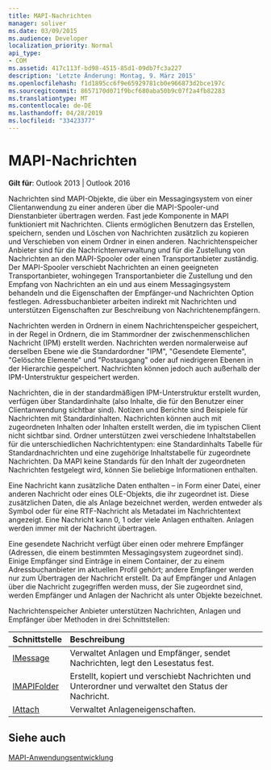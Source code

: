 ```yaml
---
title: MAPI-Nachrichten
manager: soliver
ms.date: 03/09/2015
ms.audience: Developer
localization_priority: Normal
api_type:
- COM
ms.assetid: 417c113f-bd98-4515-85d1-09db7fc3a227
description: 'Letzte Änderung: Montag, 9. März 2015'
ms.openlocfilehash: f1d1895cc6f9e65929781cb0e966873d2bce197c
ms.sourcegitcommit: 8657170d071f9bcf680aba50b9c07f2a4fb82283
ms.translationtype: MT
ms.contentlocale: de-DE
ms.lasthandoff: 04/28/2019
ms.locfileid: "33423377"
---
```

# <a name="mapi-messages"></a>MAPI-Nachrichten

  
  
**Gilt für**: Outlook 2013 | Outlook 2016 
  
Nachrichten sind MAPI-Objekte, die über ein Messagingsystem von einer Clientanwendung zu einer anderen über die MAPI-Spooler-und Dienstanbieter übertragen werden. Fast jede Komponente in MAPI funktioniert mit Nachrichten. Clients ermöglichen Benutzern das Erstellen, speichern, senden und Löschen von Nachrichten zusätzlich zu kopieren und Verschieben von einem Ordner in einen anderen. Nachrichtenspeicher Anbieter sind für die Nachrichtenverwaltung und für die Zustellung von Nachrichten an den MAPI-Spooler oder einen Transportanbieter zuständig. Der MAPI-Spooler verschiebt Nachrichten an einen geeigneten Transportanbieter, wohingegen Transportanbieter die Zustellung und den Empfang von Nachrichten an ein und aus einem Messagingsystem behandeln und die Eigenschaften der Empfänger-und Nachrichten Option festlegen. Adressbuchanbieter arbeiten indirekt mit Nachrichten und unterstützen Eigenschaften zur Beschreibung von Nachrichtenempfängern.
  
Nachrichten werden in Ordnern in einem Nachrichtenspeicher gespeichert, in der Regel in Ordnern, die im Stammordner der zwischenmenschlichen Nachricht (IPM) erstellt werden. Nachrichten werden normalerweise auf derselben Ebene wie die Standardordner "IPM", "Gesendete Elemente", "Gelöschte Elemente" und "Postausgang" oder auf niedrigeren Ebenen in der Hierarchie gespeichert. Nachrichten können jedoch auch außerhalb der IPM-Unterstruktur gespeichert werden.
  
Nachrichten, die in der standardmäßigen IPM-Unterstruktur erstellt wurden, verfügen über Standardinhalte (also Inhalte, die für den Benutzer einer Clientanwendung sichtbar sind). Notizen und Berichte sind Beispiele für Nachrichten mit Standardinhalten. Nachrichten können auch mit zugeordneten Inhalten oder Inhalten erstellt werden, die im typischen Client nicht sichtbar sind. Ordner unterstützen zwei verschiedene Inhaltstabellen für die unterschiedlichen Nachrichtentypen: eine Standardinhalts Tabelle für Standardnachrichten und eine zugehörige Inhaltstabelle für zugeordnete Nachrichten. Da MAPI keine Standards für den Inhalt der zugeordneten Nachrichten festgelegt wird, können Sie beliebige Informationen enthalten. 
  
Eine Nachricht kann zusätzliche Daten enthalten – in Form einer Datei, einer anderen Nachricht oder eines OLE-Objekts, die ihr zugeordnet ist. Diese zusätzlichen Daten, die als Anlage bezeichnet werden, werden entweder als Symbol oder für eine RTF-Nachricht als Metadatei im Nachrichtentext angezeigt. Eine Nachricht kann 0, 1 oder viele Anlagen enthalten. Anlagen werden immer mit der Nachricht übertragen.
  
Eine gesendete Nachricht verfügt über einen oder mehrere Empfänger (Adressen, die einem bestimmten Messagingsystem zugeordnet sind). Einige Empfänger sind Einträge in einem Container, der zu einem Adressbuchanbieter im aktuellen Profil gehört; andere Empfänger werden nur zum Übertragen der Nachricht erstellt. Da auf Empfänger und Anlagen über die Nachricht zugegriffen werden muss, der Sie zugeordnet sind, werden Empfänger und Anlagen der Nachricht als unter Objekte bezeichnet. 
  
Nachrichtenspeicher Anbieter unterstützen Nachrichten, Anlagen und Empfänger über Methoden in drei Schnittstellen: 
  
|**Schnittstelle**|**Beschreibung**|
|:-----|:-----|
|[IMessage](imessageimapiprop.md) <br/> |Verwaltet Anlagen und Empfänger, sendet Nachrichten, legt den Lesestatus fest.  <br/> |
|[IMAPIFolder](imapifolderimapicontainer.md) <br/> |Erstellt, kopiert und verschiebt Nachrichten und Unterordner und verwaltet den Status der Nachricht.  <br/> |
|[IAttach](iattachimapiprop.md) <br/> |Verwaltet Anlageneigenschaften.  <br/> |
   
## <a name="see-also"></a>Siehe auch



[MAPI-Anwendungsentwicklung](mapi-application-development.md)

